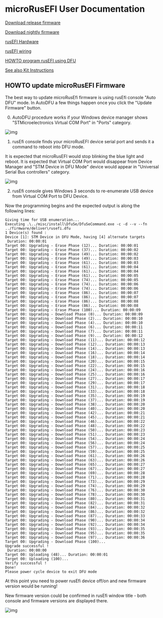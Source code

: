 # microRusEFI User Documentation

[Download release firmware](https://github.com/rusefi/rusefi/releases/latest/download/rusefi_bundle_mre_f4.zip)

[Download nightly firmware](https://rusefi.com/build_server/rusefi_bundle_mre_f4.zip)

[rusEFI Hardware](Hardware-microRusEfi)

[rusEFI wiring](Hardware-microRusEfi-wiring)

[HOWTO program rusEFI using DFU](https://www.youtube.com/watch?v=VdvXYgv_acg)

[See also Kit Instructions](Hardware-microRusEfi_kit_instructions)


## HOWTO update microRusEFI Firmware

The best way to update microRusEfi firmware is using rusEfi console "Auto DFU" mode. 
In AutoDFU a few things happen once you click the "Update Firmware" button.

0) AutoDFU procedure works if your Windows device manager shows "STMicroelectronics Virtual COM Port" in "Ports" category.

![img](Support/AutoDFU_precondition.png)

1) rusEfi console finds your microRusEFI device serial port and sends it a command to reboot into DFU mode.

It is expected that microRusEFI would stop blinking the blue light and reboot. It is expected that Virtual COM Port
would disappear from Device Manager and "STM Device in DFU Mode" device would appear in "Universal Serial Bus controllers" category.

![img](Support/stm_device_in_dfu_mode.png)
   
2) rusEfi console gives Windows 3 seconds to re-enumerate USB device from Virtual COM Port to DFU Device.

Now the programming begins and the expected output is along the following lines:
```
Giving time for USB enumeration...
Executing .\../misc/install\DfuSe/DfuSeCommand.exe -c -d --v --fn ../firmware/deliver\rusefi.dfu
1 Device(s) found : 
Device [1]: STM Device in DFU Mode, having [4] alternate targets 
 Duration: 00:00:01
Target 00: Upgrading - Erase Phase (12)... Duration: 00:00:01
Target 00: Upgrading - Erase Phase (37)... Duration: 00:00:02
Target 00: Upgrading - Erase Phase (49)... Duration: 00:00:02
Target 00: Upgrading - Erase Phase (49)... Duration: 00:00:03
Target 00: Upgrading - Erase Phase (61)... Duration: 00:00:03
Target 00: Upgrading - Erase Phase (61)... Duration: 00:00:04
Target 00: Upgrading - Erase Phase (61)... Duration: 00:00:04
Target 00: Upgrading - Erase Phase (61)... Duration: 00:00:05
Target 00: Upgrading - Erase Phase (74)... Duration: 00:00:05
Target 00: Upgrading - Erase Phase (74)... Duration: 00:00:06
Target 00: Upgrading - Erase Phase (74)... Duration: 00:00:06
Target 00: Upgrading - Erase Phase (86)... Duration: 00:00:07
Target 00: Upgrading - Erase Phase (86)... Duration: 00:00:07
Target 00: Upgrading - Erase Phase (86)... Duration: 00:00:08
Target 00: Upgrading - Erase Phase (86)... Duration: 00:00:08
Target 00: Upgrading - Erase Phase (100)... Duration: 00:00:09
Target 00: Upgrading - Download Phase (0)... Duration: 00:00:09
Target 00: Upgrading - Download Phase (2)... Duration: 00:00:10
Target 00: Upgrading - Download Phase (4)... Duration: 00:00:10
Target 00: Upgrading - Download Phase (6)... Duration: 00:00:11
Target 00: Upgrading - Download Phase (7)... Duration: 00:00:11
Target 00: Upgrading - Download Phase (9)... Duration: 00:00:12
Target 00: Upgrading - Download Phase (11)... Duration: 00:00:12
Target 00: Upgrading - Download Phase (12)... Duration: 00:00:13
Target 00: Upgrading - Download Phase (14)... Duration: 00:00:13
Target 00: Upgrading - Download Phase (16)... Duration: 00:00:14
Target 00: Upgrading - Download Phase (18)... Duration: 00:00:14
Target 00: Upgrading - Download Phase (20)... Duration: 00:00:15
Target 00: Upgrading - Download Phase (22)... Duration: 00:00:15
Target 00: Upgrading - Download Phase (24)... Duration: 00:00:16
Target 00: Upgrading - Download Phase (25)... Duration: 00:00:16
Target 00: Upgrading - Download Phase (27)... Duration: 00:00:17
Target 00: Upgrading - Download Phase (29)... Duration: 00:00:17
Target 00: Upgrading - Download Phase (31)... Duration: 00:00:18
Target 00: Upgrading - Download Phase (33)... Duration: 00:00:18
Target 00: Upgrading - Download Phase (35)... Duration: 00:00:19
Target 00: Upgrading - Download Phase (37)... Duration: 00:00:19
Target 00: Upgrading - Download Phase (38)... Duration: 00:00:20
Target 00: Upgrading - Download Phase (40)... Duration: 00:00:20
Target 00: Upgrading - Download Phase (42)... Duration: 00:00:21
Target 00: Upgrading - Download Phase (45)... Duration: 00:00:21
Target 00: Upgrading - Download Phase (46)... Duration: 00:00:22
Target 00: Upgrading - Download Phase (48)... Duration: 00:00:22
Target 00: Upgrading - Download Phase (50)... Duration: 00:00:23
Target 00: Upgrading - Download Phase (51)... Duration: 00:00:23
Target 00: Upgrading - Download Phase (54)... Duration: 00:00:24
Target 00: Upgrading - Download Phase (56)... Duration: 00:00:24
Target 00: Upgrading - Download Phase (57)... Duration: 00:00:25
Target 00: Upgrading - Download Phase (59)... Duration: 00:00:25
Target 00: Upgrading - Download Phase (61)... Duration: 00:00:26
Target 00: Upgrading - Download Phase (63)... Duration: 00:00:26
Target 00: Upgrading - Download Phase (65)... Duration: 00:00:27
Target 00: Upgrading - Download Phase (67)... Duration: 00:00:27
Target 00: Upgrading - Download Phase (69)... Duration: 00:00:28
Target 00: Upgrading - Download Phase (71)... Duration: 00:00:28
Target 00: Upgrading - Download Phase (73)... Duration: 00:00:29
Target 00: Upgrading - Download Phase (74)... Duration: 00:00:29
Target 00: Upgrading - Download Phase (76)... Duration: 00:00:30
Target 00: Upgrading - Download Phase (78)... Duration: 00:00:30
Target 00: Upgrading - Download Phase (80)... Duration: 00:00:31
Target 00: Upgrading - Download Phase (82)... Duration: 00:00:31
Target 00: Upgrading - Download Phase (84)... Duration: 00:00:32
Target 00: Upgrading - Download Phase (86)... Duration: 00:00:32
Target 00: Upgrading - Download Phase (87)... Duration: 00:00:33
Target 00: Upgrading - Download Phase (90)... Duration: 00:00:34
Target 00: Upgrading - Download Phase (92)... Duration: 00:00:34
Target 00: Upgrading - Download Phase (93)... Duration: 00:00:35
Target 00: Upgrading - Download Phase (95)... Duration: 00:00:35
Target 00: Upgrading - Download Phase (97)... Duration: 00:00:36
Target 00: Upgrading - Download Phase (100)...
Upgrade successful !
 Duration: 00:00:00
Target 00: Uploading (48)... Duration: 00:00:01
Target 00: Uploading (100)...
Verify successful !
Done!
Please power cycle device to exit DFU mode
```

At this point you need to power rusEfi device off/on and new firmware version would be running!

New firmware version could be confirmed in rusEfi window title - both console and firmware versions are displayed there.

![img](Support/console_showing_firmware_version.png)